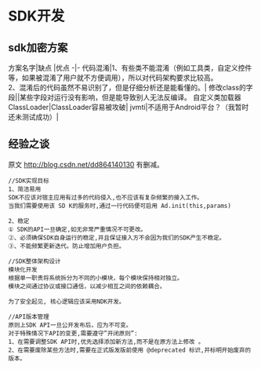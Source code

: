 # SDK开发
## sdk加密方案

方案名字|缺点 |优点
-|-
代码混淆|1、有些类不能混淆（例如工具类，自定义控件等，如果被混淆了用户就不方便调用），所以对代码架构要求比较高。<br>2、混淆后的代码虽然不易识别了，但是仔细分析还是能看懂的。|
修改class的字段||某些字段对运行没有影响，但是能导致别人无法反编译。
自定义类加载器ClassLoader|ClassLoader容易被攻破|
jvmti|不适用于Android平台？（我暂时还未测试成功）|


## 经验之谈
原文 http://blog.csdn.net/dd864140130 有删减。

```text
//SDK实现目标
1、简洁易用
SDK不应该对宿主应用有过多的代码侵入,也不应该有复杂频繁的接入工作。
当我们需要使用该 SD K的服务时,通过一行代码便可启用 Ad.init(this,params)

2、稳定
① SDK的API一旦确定,如无非常严重情况不可更改。
②、必须确保SDK自身运行的稳定,并且保证接入方不会因为我们的SDK产生不稳定。
③、不能频繁更新迭代。防止增加用户负担。

//SDK整体架构设计
模块化开发
根据单一职责将系统拆分为不同的小模块，每个模块保持相对独立。
模块之间通过协议或接口通信，以减少相互之间的依赖耦合。

为了安全起见, 核心逻辑应该采用NDK开发。
   
//API版本管理
原则上SDK API一旦公开发布后，应为不可变。
对于特殊情况下API的变更,需要遵守”开闭原则”:
1、在需要调整SDK API时,优先选择添加新方法,而不是在原方法上修改 。
2、在需要废除某些方法时,需要在正式版发版前使用 @deprecated 标识,并标明开始废弃的版本。
```


